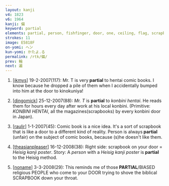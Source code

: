 ```yaml
---
layout: kanji
v4: 1823
v6: 1964
kanji: 偏
keyword: partial
elements: partial, person, fishfinger, door, one, ceiling, flag, scrapbook, glass canopy, hood, flowers
strokes: 11
image: E5818F
on-yomi: ヘン
kun-yomi: かたよ.る
permalink: /rtk/偏/
prev: 輪
next: 遍
---
```


1) [<a href="http://kanji.koohii.com/profile/ikmys">ikmys</a>] 19-2-2007(117): Mr. T is very<strong> partial</strong> to hentai comic books. I know because he dropped a pile of them when I accidentally bumped into him at the door to kinokuniya!

2) [<a href="http://kanji.koohii.com/profile/dingomick">dingomick</a>] 25-12-2007(88): <em>Mr. T</em> is <strong>partial</strong> to <em>konbini hentai</em>. He reads them for hours every day after work at his local konbini. (Primitive: <em>KONBINI HENTAI</em>, all the magazines(scrapbooks) by every konbini door in Japan).

3) [<a href="http://kanji.koohii.com/profile/raulir">raulir</a>] 1-1-2007(45): Comic book is a nice idea. It&#039;s a sort of scrapbook that is like a door to a different kind of reality. Person is always<strong> partial</strong> (unfair) on the subject of comic books, because (s)he doesn&#039;t like them.

4) [<a href="http://kanji.koohii.com/profile/theasianpleaser">theasianpleaser</a>] 16-12-2008(38): Right side: scrapbook on your door = <em>Heisig kanji poster</em>. Story: A <em>person</em> with a <em>Heisig kanji poster</em> is<strong> partial</strong> to the Heisig method.

5) [<a href="http://kanji.koohii.com/profile/noname">noname</a>] 3-3-2008(29): This reminds me of those<strong> PARTIAL</strong>/BIASED religious PEOPLE who come to your DOOR trying to shove the biblical SCRAPBOOK down your throat.

